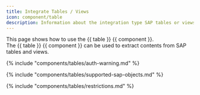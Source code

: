 ```yaml
---
title: Integrate Tables / Views
icon: component/table
description: Information about the integration type SAP tables or views
---
```


This page shows how to use the {{ table }} {{ component }}.<br>
The {{ table }} {{ component }} can be used to extract contents from SAP tables and views.

{% include "components/tables/auth-warning.md"  %}

{% include "components/tables/supported-sap-objects.md"  %}

{% include "components/tables/restrictions.md"  %}